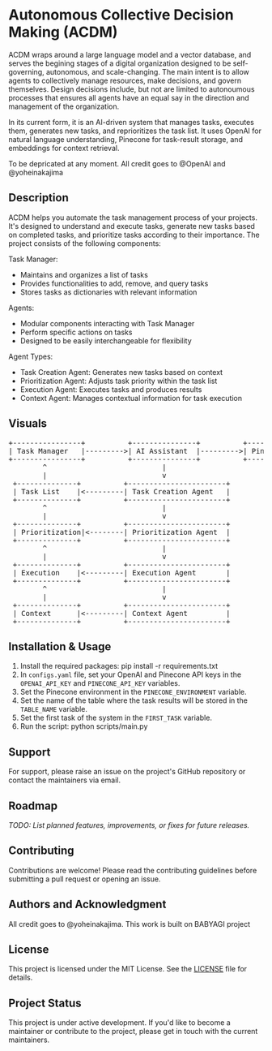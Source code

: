 # Autonomous Collective Decision Making (ACDM)

ACDM wraps around a large language model and a vector database, and serves the begining stages of a digital organization designed to be self-governing, autonomous, and scale-changing. The main intent is to allow agents to collectively manage resources, make decisions, and govern themselves. Design decisions include, but not are limited to autonoumous processes that ensures all agents have an equal say in the direction and management of the organization.

In its current form, it is an AI-driven system that manages tasks, executes them, generates new tasks, and reprioritizes the task list. It uses OpenAI for natural language understanding, Pinecone for task-result storage, and embeddings for context retrieval.

To be depricated at any moment. All credit goes to @OpenAI and @yoheinakajima

## Description

ACDM helps you automate the task management process of your projects. It's designed to understand and execute tasks, generate new tasks based on completed tasks, and prioritize tasks according to their importance. The project consists of the following components:

Task Manager:

* Maintains and organizes a list of tasks
* Provides functionalities to add, remove, and query tasks
* Stores tasks as dictionaries with relevant information

Agents:

* Modular components interacting with Task Manager
* Perform specific actions on tasks
* Designed to be easily interchangeable for flexibility

Agent Types:
* Task Creation Agent: Generates new tasks based on context
* Prioritization Agent: Adjusts task priority within the task list
* Execution Agent: Executes tasks and produces results
* Context Agent: Manages contextual information for task execution

## Visuals

<pre>
+----------------+          +---------------+          +----------------+
| Task Manager   |--------->| AI Assistant  |--------->| Pinecone Index |
+----------------+          +---------------+          +----------------+
        ^                           |
        |                           v
 +--------------+          +-----------------------+
 | Task List    |<---------| Task Creation Agent   |
 +--------------+          +-----------------------+
        ^                           |
        |                           v
 +--------------+          +-----------------------+
 | Prioritization|<--------| Prioritization Agent  |
 +--------------+          +-----------------------+
        ^                           |
        |                           v
 +--------------+          +-----------------------+
 | Execution    |<---------| Execution Agent       |
 +--------------+          +-----------------------+
        ^                           |
        |                           v
 +--------------+          +-----------------------+
 | Context      |<---------| Context Agent         |
 +--------------+          +-----------------------+
</pre>


## Installation & Usage

1. Install the required packages: pip install -r requirements.txt
2. In `configs.yaml` file, set your OpenAI and Pinecone API keys in the `OPENAI_API_KEY` and `PINECONE_API_KEY` variables.
3. Set the Pinecone environment in the `PINECONE_ENVIRONMENT` variable.
4. Set the name of the table where the task results will be stored in the `TABLE_NAME` variable.
5. Set the first task of the system in the `FIRST_TASK` variable.
6. Run the script: python scripts/main.py

## Support

For support, please raise an issue on the project's GitHub repository or contact the maintainers via email.

## Roadmap

_TODO: List planned features, improvements, or fixes for future releases._

## Contributing

Contributions are welcome! Please read the contributing guidelines before submitting a pull request or opening an issue.

## Authors and Acknowledgment

All credit goes to @yoheinakajima. This work is built on BABYAGI project

## License

This project is licensed under the MIT License. See the [LICENSE](LICENSE) file for details.

## Project Status

This project is under active development. If you'd like to become a maintainer or contribute to the project, please get in touch with the current maintainers.
